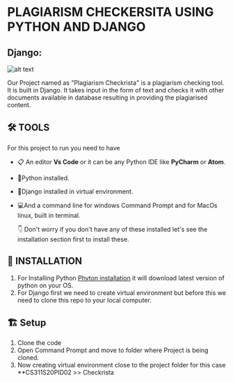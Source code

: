 # PLAGIARISM CHECKERSITA USING PYTHON AND DJANGO

##                                                      Django:

![alt text](https://static.djangoproject.com/img/logos/django-logo-negative.png) 

Our Project named as "Plagiarism Checkrista" is a plagiarism checking tool. It is built in Django. It takes input in the form of text and checks it with other documents available in database resulting in providing the plagiarised content.

## 🛠 TOOLS

For this project to run you need to have 
- 📋 An editor **Vs Code** or it can be any Python IDE like **PyCharm** or **Atom**.
- 🐍Python installed. 
- 🚀Django installed in virtual environment.
- 💻And a command line for windows Command Prompt and for MacOs linux, built in terminal.

  👇 Don't worry if you don't have any of these installed let's see the installation section first to install these.
  
##  🎩 INSTALLATION

1. For Installing Python [Phyton installation](https://www.python.org/downloads/) it will download latest version of python on your OS.
2. For Django first we need to create virtual environment but before this we need to clone this repo to your local computer.

##  🏗 Setup

1. Clone the code 
2. Open Command Prompt and move to folder where Project is being cloned.
3. Now creating virtual environment close to the project folder for this case **CS311S20PID02 >> Checkrista

